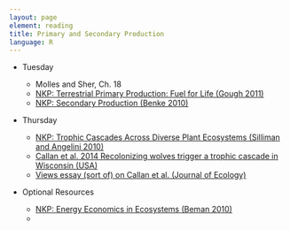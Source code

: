 ```yaml
---
layout: page
element: reading
title: Primary and Secondary Production
language: R
---
```

   
* Tuesday

  * Molles and Sher, Ch. 18
  * [NKP: Terrestrial Primary Production: Fuel for Life (Gough 2011)](https://www.nature.com/scitable/knowledge/library/terrestrial-primary-production-fuel-for-life-17567411)
  * [NKP: Secondary Production (Benke 2010)](https://www.nature.com/scitable/knowledge/library/secondary-production-13234142) 
  
* Thursday
  * [NKP: Trophic Cascades Across Diverse Plant Ecosystems (Silliman and Angelini 2010)](https://www.nature.com/scitable/knowledge/library/trophic-cascades-across-diverse-plant-ecosystems-80060347)
  * [Callan et al. 2014 Recolonizing wolves trigger a trophic cascade in Wisconsin (USA)](https://besjournals.onlinelibrary.wiley.com/doi/full/10.1111/1365-2745.12095)
  * [Views essay (sort of) on Callan et al. (Journal of Ecology)](https://jecologyblog.com/2013/06/11/editors-choice-1014/?fbclid=IwAR2Pv9ZTo0dPh5khFbu80QuqZG2ApulfGqZbhpj_IDAAPM_xM1HBYEGGnAQ/)

* Optional Resources

  * [NKP: Energy Economics in Ecosystems (Beman 2010)](https://www.nature.com/scitable/knowledge/library/energy-economics-in-ecosystems-13254442)
  * 
